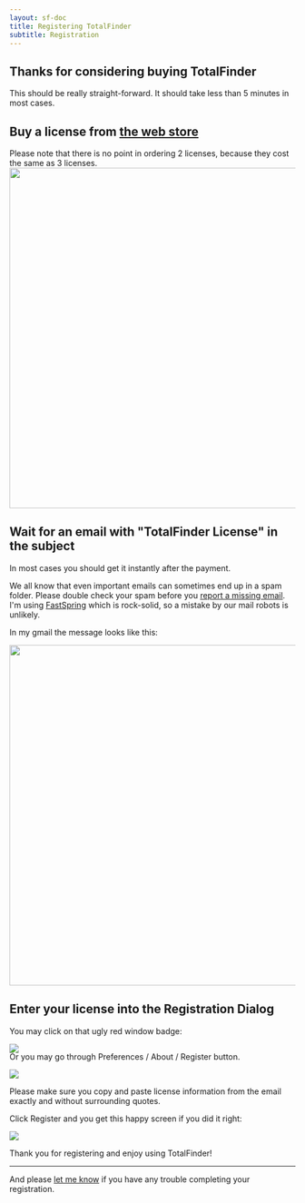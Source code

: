 ```yaml
---
layout: sf-doc
title: Registering TotalFinder
subtitle: Registration
---
```


## Thanks for considering buying TotalFinder

This should be really straight-forward. It should take less than 5 minutes in most cases.

## Buy a license from [the web store](https://sites.fastspring.com/binaryage/instant/totalfinder)

<div class="note">Please note that there is no point in ordering 2 licenses, because they cost the same as 3 licenses.</div>

<img src="/images/web-store.png" style="width: 600px">

## Wait for an email with "TotalFinder License" in the subject

In most cases you should get it instantly after the payment.

We all know that even important emails can sometimes end up in a spam folder. Please double check your spam before you [report a missing email](mailto:antonin@binaryage.com). I'm using [FastSpring](http://fastspring.com) which is rock-solid, so a mistake by our mail robots is unlikely.

In my gmail the message looks like this:

<img src="/images/totalfinder-license-email.png" style="width: 600px">

<a name="dialog"></a>
## Enter your license into the Registration Dialog

You may click on that ugly red window badge:

<img src="/images/unregistered.png" class="doc-inline-image" style="left: 0px; margin-bottom: -20px">

Or you may go through Preferences / About / Register button.

<img src="/images/totalfinder-registration.png"><br>

Please make sure you copy and paste license information from the email exactly and without surrounding quotes. 

Click Register and you get this happy screen if you did it right:

<img src="/images/totalfinder-good-license.png">

Thank you for registering and enjoy using TotalFinder! 

---

And please [let me know](mailto:support@binaryage.com) if you have any trouble completing your registration.